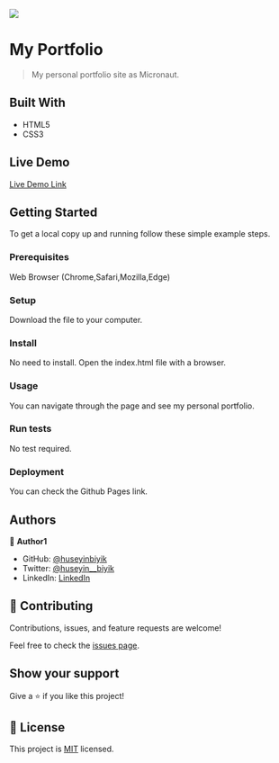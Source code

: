 ![](https://img.shields.io/badge/Microverse-blueviolet)

# My Portfolio

> My personal portfolio site as Micronaut.


## Built With

- HTML5
- CSS3

## Live Demo

[Live Demo Link](https://huseyinbiyik.github.io/personal-portfolio/)


## Getting Started

To get a local copy up and running follow these simple example steps.

### Prerequisites

Web Browser (Chrome,Safari,Mozilla,Edge)

### Setup

Download the file to your computer.

### Install

No need to install. Open the index.html file with a browser.

### Usage

You can navigate through the page and see my personal portfolio.

### Run tests

No test required.

### Deployment

You can check the Github Pages link.



## Authors

👤 **Author1**

- GitHub: [@huseyinbiyik](https://github.com/huseyinbiyik)
- Twitter: [@huseyin__biyik](https://twitter.com/huseyin__biyik)
- LinkedIn: [LinkedIn](https://www.linkedin.com/in/huseyin-b%C4%B1y%C4%B1k/)

## 🤝 Contributing

Contributions, issues, and feature requests are welcome!

Feel free to check the [issues page](../../issues/).

## Show your support

Give a ⭐️ if you like this project!

## 📝 License

This project is [MIT](./MIT.md) licensed.
